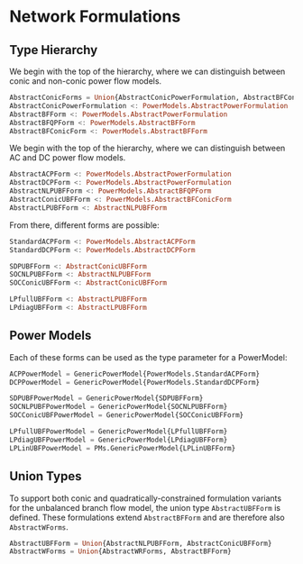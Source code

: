 # Network Formulations

## Type Hierarchy
We begin with the top of the hierarchy, where we can distinguish between conic and non-conic power flow models.
```julia
AbstractConicForms = Union{AbstractConicPowerFormulation, AbstractBFConicForm}
AbstractConicPowerFormulation <: PowerModels.AbstractPowerFormulation
AbstractBFForm <: PowerModels.AbstractPowerFormulation
AbstractBFQPForm <: PowerModels.AbstractBFForm
AbstractBFConicForm <: PowerModels.AbstractBFForm
```

We begin with the top of the hierarchy, where we can distinguish between AC and DC power flow models.
```julia
AbstractACPForm <: PowerModels.AbstractPowerFormulation
AbstractDCPForm <: PowerModels.AbstractPowerFormulation
AbstractNLPUBFForm <: PowerModels.AbstractBFQPForm
AbstractConicUBFForm <: PowerModels.AbstractBFConicForm
AbstractLPUBFForm <: AbstractNLPUBFForm
```

From there, different forms are possible:
```julia
StandardACPForm <: PowerModels.AbstractACPForm
StandardDCPForm <: PowerModels.AbstractDCPForm

SDPUBFForm <: AbstractConicUBFForm
SOCNLPUBFForm <: AbstractNLPUBFForm
SOCConicUBFForm <: AbstractConicUBFForm

LPfullUBFForm <: AbstractLPUBFForm
LPdiagUBFForm <: AbstractLPUBFForm
```



## Power Models
Each of these forms can be used as the type parameter for a PowerModel:
```julia
ACPPowerModel = GenericPowerModel{PowerModels.StandardACPForm}
DCPPowerModel = GenericPowerModel{PowerModels.StandardDCPForm}

SDPUBFPowerModel = GenericPowerModel{SDPUBFForm}
SOCNLPUBFPowerModel = GenericPowerModel{SOCNLPUBFForm}
SOCConicUBFPowerModel = GenericPowerModel{SOCConicUBFForm}

LPfullUBFPowerModel = GenericPowerModel{LPfullUBFForm}
LPdiagUBFPowerModel = GenericPowerModel{LPdiagUBFForm}
LPLinUBFPowerModel = PMs.GenericPowerModel{LPLinUBFForm}
```


## Union Types

To support both conic and quadratically-constrained formulation variants for the unbalanced branch flow model, the union type `AbstractUBFForm` is defined. These formulations extend `AbstractBFForm` and are therefore also `AbstractWForms`.

```julia
AbstractUBFForm = Union{AbstractNLPUBFForm, AbstractConicUBFForm}
AbstractWForms = Union{AbstractWRForms, AbstractBFForm}
```

